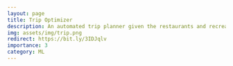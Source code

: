 ```yaml
---
layout: page
title: Trip Optimizer
description: An automated trip planner given the restaurants and recreational spots data.
img: assets/img/trip.png
redirect: https://bit.ly/3IDJqlv
importance: 3
category: ML
---
```

